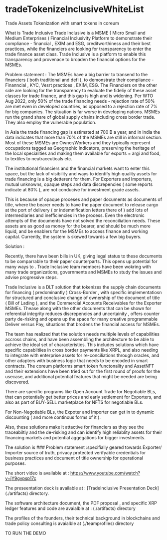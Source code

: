 # tradeTokenizeInclusiveWhiteList
Trade Assets Tokenization with smart tokens in coreum

What is Trade Inclusive
Trade Inclusive is a MSME ( Micro Small and Medium Enterprises ) Financial Inclusivity Platform to demonstrate their compliance - financial , EXIM and ESG, creditworthiness and their best practices, while the financiers are looking for transparency to enter the trade finance asset class. Trade Inclusive is a platform to enable this transparency and provenace to broaden the financial options for the MSMEs.

Problem statement :
The MSMEs have a big barrier to transend to the financiers ( both traditional and defi ), to demonstrate their compliance - Finanncial , KYC, Vesrt practices , EXIM, ESG. The Financiers on the other side are looking for the transparency to evaluate the fideliy of these asset classes for trade finance, and this gap is high and is widening.
Per WTO Aug 2022, only 50% of the trade financing needs - rejection rate of 50% are met even in developed countries, as opposed to a rejection rate of 7% for big companies. The situation is far worse in developing nations. MSMEs run the grand share of global supply chains including cross border trade. They also employ the vulnerable population.

In Asia the trade financing gap is estimated at 700 B a year, and in India the data indicates that more than 70% of the MSMEs are still in informal section. Most of these MSMEs are Owner/Workers and they typically represent occupations tagged as Geographic Indicators, preserving the heritage of the local specialities and making them available for exports = argi and food, to textiles to neutraceuticals etc.

The institutional financiers and the financial markets want to enter this space, but the lack of visibility and ways to identify high quality assets for trade financing is a big detterent for them. For Exporters and Importers, mutual unknowns, opaque steps and data discrepencies ( some reports indicate at 80% ), are not conducive for investment grade assets. 

This is because of opaque proceses and paper documents as documents of title, where the bearer needs to have the paper document to release cargo at the port of delivery ( or indemnification letters there of ) add lots of intermediaries and inefficiencies in the process. Even the electronic attempts of the documents have not solved the reconciliation needs. These assets are as good as money for the bearer, and should be much more liquid, and be enablers for the MSMEs to access finance and working capital. Currently, the system is skewed towards a few big buyers.

Solution :

Recently, there have been bills in UK, giving legal status to these documents to be comparrable to their paper counterparts. This opens up potential for many ways to . Trade Inclusive team members have been wokring with many trade organizations, governments and MSMEs to study the issues and advise progressive steps.

Trade Inclusive is a DLT solution that tokenizes the supply chain documents for financing ( predominantly ) Cross-Border , with specific implementatiosn for structured and conclusive change of ownership of the document of title ( Bill of Lading ), and the Commercial Accounts Receivables for the Exporter MSMEs. Thease along with the other documents that can be shown for referential integrity reduces discrepencies and uncertainity , offers counter party de-risking and opens up the space for many creative programmable Deliver versus Pay, situations that brodens the financial access for MSMEs.

The team has realized that the solution needs multiple levels of capabilities accross chains, and have been assembling the architecture to be able to achieve the ideal set of characteristics. This includes solutions which have specific capabiltiies in cross border payments like XRPL, and also needing to integrate with enterprise assets for re-conciliations through oracles, and other adapters with business logic that needs to be encoded in smart contracts. The coreum platforms smart token functonality and AssetNFT and their extensions have been tried out for the first round of proofs for the usecase, and additional potential features that might be needed are being discovered.

There are specific programs like Open Account Trade for Negotiable BLs, that can potentially get better prices and early settlement for Exporters, and also as part of BUY-SELL marketplace for NFTS for negotiable BLs.

For Non-Negotiable BLs, the Expoter and Importer can get in to dynamic discounting ( and more continous forms of it ).

Also, these solutions make it attactive for financiers as they see the traceabiltiy and the de-risking and can identify high reliablity assets for their financing markets and potential aggegations for bigger investments.

The solution is ### Problem statement :specifially geared towards Exporter/ Importer source of truth, privacy protected verifyable credentials for business practices and document of title ownership for operational purposes.

The short video is available at :
https://www.youtube.com/watch?v=jY9gvpsp17c

The preseentation deck is available at : [TradeInclusive Presentation Deck] (./artifacts) directory.

The software architecture document, the PDF proposal , and specific XRP ledger features and code are avaialble at : (./artifacts) directory

The profiles of the founders, their technical background in blockchains and trade policy consulting is avaialble at (./teamprofiles) directory


TO RUN THE DEMO 










